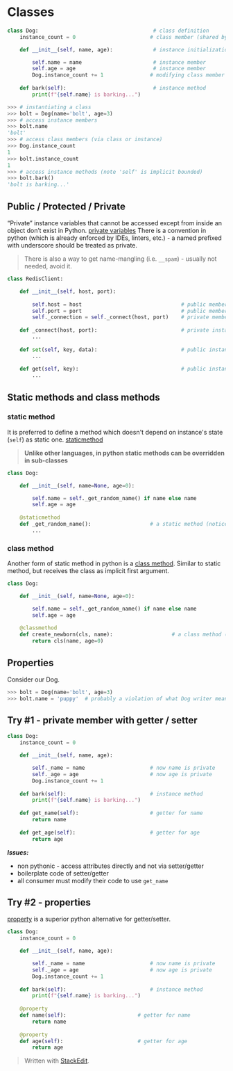 # Classes
```python
class Dog:                                     # class definition
    instance_count = 0                        # class member (shared by all instances)

    def __init__(self, name, age):             # instance initialization method (not a constructor)

        self.name = name                       # instance member
        self.age = age                         # instance member
        Dog.instance_count += 1               # modifying class member
    
    def bark(self):                            # instance method
        print(f"{self.name} is barking...")
```
```python
>>> # instantiating a class
>>> bolt = Dog(name='bolt', age=3)
>>> # access instance members
>>> bolt.name
'bolt'
>>> # access class members (via class or instance)
>>> Dog.instance_count
1
>>> bolt.instance_count
1
>>> # access instance methods (note 'self' is implicit bounded)
>>> bolt.bark()
'bolt is barking...'
```
## Public / Protected / Private
“Private” instance variables that cannot be accessed except from inside an object don’t exist in Python.
[private variables](https://docs.python.org/3/tutorial/classes.html#private-variables)
There is a convention in python (which is already enforced by IDEs, linters, etc.) - a named prefixed with underscore should be treated as private.

> There is also a way to get name-mangling (i.e. ```__spam```) - usually not needed, avoid it.

```python
class RedisClient:

    def __init__(self, host, port):
    
        self.host = host                                # public member
        self.port = port                                # public member
        self._connection = self._connect(host, port)    # private member
    
    def _connect(host, port):                           # private instance method
        ...
    
    def set(self, key, data):                           # public instance method
        ...
    
    def get(self, key):                                 # public instance method
        ...
```
## Static methods and class methods
### static method
It is preferred to define a method which doesn't depend on instance's state (```self```) as static one.
[staticmethod](https://docs.python.org/3/library/functions.html#staticmethod)

> **Unlike other languages, in python static methods can be overridden in sub-classes**

```python
class Dog:

    def __init__(self, name=None, age=0):

        self.name = self._get_random_name() if name else name
        self.age = age
    
    @staticmethod
    def _get_random_name():                   # a static method (notice 'self' is missing)
        ...
```
### class method
Another form of static method in python is a [class method]( https://docs.python.org/3/library/functions.html#classmethod). Similar to static method, but receives the class as implicit first argument.
```python
class Dog:

    def __init__(self, name=None, age=0):

        self.name = self._get_random_name() if name else name
        self.age = age
    
    @classmethod
    def create_newborn(cls, name):                   # a class method (notice 'cls' argument)
        return cls(name, age=0)
```
## Properties
Consider our Dog.
```python
>>> bolt = Dog(name='bolt', age=3)
>>> bolt.name = 'puppy'  # probably a violation of what Dog writer meant...
```
## Try #1 - private member with getter / setter
```python
class Dog:
    instance_count = 0

    def __init__(self, name, age):

        self._name = name                     # now name is private
        self._age = age                       # now age is private
        Dog.instance_count += 1
    
    def bark(self):                           # instance method
        print(f"{self.name} is barking...")
    
    def get_name(self):                       # getter for name
        return name
    
    def get_age(self):                        # getter for age
        return age
```
***Issues:***

 - non pythonic - access attributes directly and not via setter/getter
 - boilerplate code of setter/getter
 - all consumer must modify their code to use ```get_name```
## Try #2 - properties
[property](https://docs.python.org/3/library/functions.html#property) is a superior python alternative for getter/setter.
```python
class Dog:
    instance_count = 0

    def __init__(self, name, age):

        self._name = name                     # now name is private
        self._age = age                       # now age is private
        Dog.instance_count += 1
    
    def bark(self):                           # instance method
        print(f"{self.name} is barking...")
    
    @property
    def name(self):                       # getter for name
        return name
    
    @property
    def age(self):                        # getter for age
        return age
```
> Written with [StackEdit](https://stackedit.io/).
<!--stackedit_data:
eyJoaXN0b3J5IjpbMTU1MDMxNDQ4NCwxOTU0NDQ3NCwyMDkyNj
E5NTMxLDE5MTg1Njc4OTYsMTgxMDA4NDQzMCwtMzA3MTU2NDcw
LDMzMDYxNTYyOSwtMTM5MzczMTkxLC03NDk5NTE1MTMsLTE1Nj
YyMTg4NTMsNzE2NDQzMTczXX0=
-->